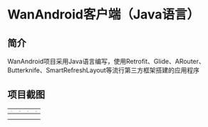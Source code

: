 # WanAndroid客户端（Java语言）

## 简介

WanAndroid项目采用Java语言编写，使用Retrofit、Glide、ARouter、Butterknife、SmartRefreshLayout等流行第三方框架搭建的应用程序

## 项目截图

| <img src="D:\Project\Android\wanandroid\imgs\Screenshot_1613875530.png" style="zoom:15%;" /> | <img src="D:\Project\Android\wanandroid\imgs\Screenshot_1613875592.png" style="zoom:15%;" /> | <img src="D:\Project\Android\wanandroid\imgs\Screenshot_1613875605.png" style="zoom:15%;" /> | <img src="D:\Project\Android\wanandroid\imgs\Screenshot_1613875611.png" style="zoom:15%;" /> |
| :----------------------------------------------------------: | :----------------------------------------------------------: | :----------------------------------------------------------: | :----------------------------------------------------------: |
|                                                              |                                                              |                                                              |                                                              |
|                                                              |                                                              |                                                              |                                                              |

